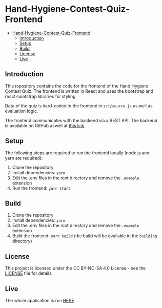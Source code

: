 # Hand-Hygiene-Contest-Quiz-Frontend

- [Hand-Hygiene-Contest-Quiz-Frontend](#hand-hygiene-contest-quiz-frontend)
  - [Introduction](#introduction)
  - [Setup](#setup)
  - [Build](#build)
  - [License](#license)
  - [Live](#live)

## Introduction

This repository contains the code for the frontend of the Hand Hygiene Contest Quiz. The frontend is written in React and uses the bootstrap and react-bootstrap libraries for styling.

Data of the quiz is hard-coded in the frontend in `src/source.js` as well as evaluation logic.

The frontend communicates with the backend via a REST API. The backend is available on GitHub aswell at [this link](https://github.com/zenodallavalle/hand-hygiene-contest-quiz-backend).

## Setup

The following steps are required to run the frontend locally (node.js and yarn are required):

1.  Clone the repository
2.  Install dependencies: `yarn`
3.  Edit the .env files in the root directory and remove the `.example` extension
4.  Run the frontend: `yarn start`

## Build

1. Clone the repository
2. Install dependencies: `yarn`
3. Edit the .env files in the root directory and remove the `.example` extension
4. Build the frontend: `yarn build` (the build will be available in the `building` directory)

## License

This project is licensed under the CC BY-NC-SA 4.0 License - see the [LICENSE](LICENSE) file for details.

## Live

The whole application is run [HERE](https://url.zenodallavalle.com/quiz/?r=gh).
